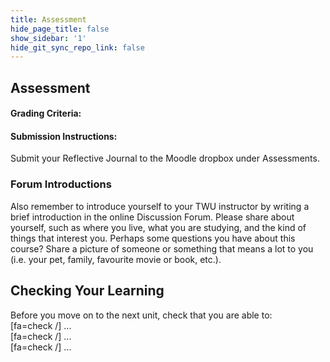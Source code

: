 ```yaml
---
title: Assessment
hide_page_title: false
show_sidebar: '1'
hide_git_sync_repo_link: false
---
```

## Assessment


#### Grading Criteria:


#### Submission Instructions:

Submit your Reflective Journal to the Moodle dropbox under Assessments.


### Forum Introductions

Also remember to introduce yourself to your  TWU instructor by writing a brief introduction in the online Discussion Forum.  Please share about yourself, such as where you live, what you are studying, and the kind of things that interest you. Perhaps some questions you have about this course? Share a picture of someone or something that means a lot to you (i.e. your pet, family, favourite movie or book, etc.).



## Checking Your Learning

Before you move on to the next unit, check that you are able to:  
[fa=check /] ...   
[fa=check /] ...  
[fa=check /] ...   
